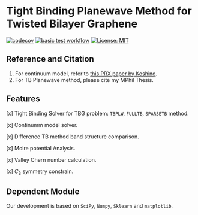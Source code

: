 # Tight Binding Planewave Method for Twisted Bilayer Graphene
[![codecov](https://codecov.io/gh/zybbigpy/TBG/branch/master/graph/badge.svg?token=WRN1DARX91)](https://codecov.io/gh/zybbigpy/TBG)
[![basic test workflow](https://github.com/zybbigpy/TBG/actions/workflows/ci.yml/badge.svg)](https://github.com/zybbigpy/TBG/actions/workflows/ci.yml)
[![License: MIT](https://img.shields.io/badge/License-MIT-yellow.svg)](https://opensource.org/licenses/MIT)

## Reference and Citation

1. For continuum model, refer to [this PRX paper by Koshino](https://journals.aps.org/prx/abstract/10.1103/PhysRevX.8.031087).
2. For TB Planewave method, please cite my MPhil Thesis.

## Features

[x] Tight Binding Solver for TBG problem: `TBPLW`, `FULLTB`, `SPARSETB` method.

[x] Continumm model solver.

[x] Difference TB method band structure comparison.

[x] Moire potential Analysis.

[x] Valley Chern number calculation.

[x] $C_3$ symmetry constrain.
## Dependent Module
 
Our development is based on `SciPy`, `Numpy`, `Sklearn` and `matplotlib`.

